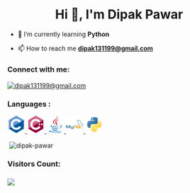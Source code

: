 <h1 align="center">Hi 👋, I'm Dipak Pawar</h1>


- 🌱 I’m currently learning **Python**

- 📫 How to reach me **dipak131199@gmail.com**

<h3 align="left">Connect with me:</h3>
<p align="left">
<a href="https://www.hackerearth.com/dipak131199@gmail.com" target="blank"><img align="center" src="https://raw.githubusercontent.com/rahuldkjain/github-profile-readme-generator/neutral-icons/src/images/icons/Social/hackerearth.svg" alt="dipak131199@gmail.com" height="30" width="40" /></a>
</p>

<h3 align="left">Languages :</h3>
<p align="left"> <a href="https://www.cprogramming.com/" target="_blank"> <img src="https://raw.githubusercontent.com/devicons/devicon/master/icons/c/c-original.svg" alt="c" width="40" height="40"/> </a> <a href="https://www.w3schools.com/cpp/" target="_blank"> <img src="https://raw.githubusercontent.com/devicons/devicon/master/icons/cplusplus/cplusplus-original.svg" alt="cplusplus" width="40" height="40"/> </a> <a href="https://www.java.com" target="_blank"> <img src="https://raw.githubusercontent.com/devicons/devicon/master/icons/java/java-original.svg" alt="java" width="40" height="40"/> </a> <a href="https://www.mysql.com/" target="_blank"> <img src="https://raw.githubusercontent.com/devicons/devicon/master/icons/mysql/mysql-original-wordmark.svg" alt="mysql" width="40" height="40"/> </a> <a href="https://www.python.org" target="_blank"> <img src="https://raw.githubusercontent.com/devicons/devicon/master/icons/python/python-original.svg" alt="python" width="40" height="40"/> </a> </p>
<!---
<p><img align="left" src="https://github-readme-stats.vercel.app/api/top-langs?username=dipak-pawar131199&show_icons=true&locale=en&layout=compact" alt="dipak-pawar" /></p>--->

<p>&nbsp;<img align="center" src="https://github-readme-stats.vercel.app/api?username=dipak-pawar131199&show_icons=true&locale=en" alt="dipak-pawar" /></p>
<H3 align="left"> Visitors Count:<H3>
<img src="https://profile-counter.glitch.me/{dipak-pawar131199}/count.svg">
